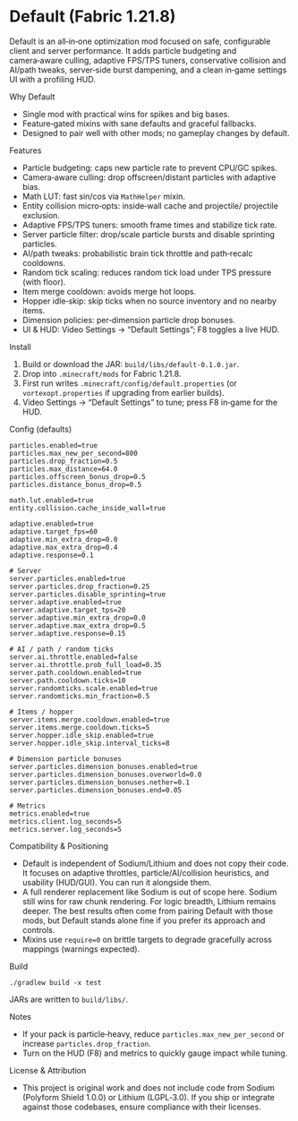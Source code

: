 Default (Fabric 1.21.8)
=======================

Default is an all‑in‑one optimization mod focused on safe, configurable client and server performance. It adds particle budgeting and camera‑aware culling, adaptive FPS/TPS tuners, conservative collision and AI/path tweaks, server‑side burst dampening, and a clean in‑game settings UI with a profiling HUD.

Why Default
- Single mod with practical wins for spikes and big bases.
- Feature‑gated mixins with sane defaults and graceful fallbacks.
- Designed to pair well with other mods; no gameplay changes by default.

Features
- Particle budgeting: caps new particle rate to prevent CPU/GC spikes.
- Camera‑aware culling: drop offscreen/distant particles with adaptive bias.
- Math LUT: fast sin/cos via `MathHelper` mixin.
- Entity collision micro‑opts: inside‑wall cache and projectile/ projectile exclusion.
- Adaptive FPS/TPS tuners: smooth frame times and stabilize tick rate.
- Server particle filter: drop/scale particle bursts and disable sprinting particles.
- AI/path tweaks: probabilistic brain tick throttle and path‑recalc cooldowns.
- Random tick scaling: reduces random tick load under TPS pressure (with floor).
- Item merge cooldown: avoids merge hot loops.
- Hopper idle‑skip: skip ticks when no source inventory and no nearby items.
- Dimension policies: per‑dimension particle drop bonuses.
- UI & HUD: Video Settings → “Default Settings”; F8 toggles a live HUD.

Install
1. Build or download the JAR: `build/libs/default-0.1.0.jar`.
2. Drop into `.minecraft/mods` for Fabric 1.21.8.
3. First run writes `.minecraft/config/default.properties` (or `vortexopt.properties` if upgrading from earlier builds).
4. Video Settings → “Default Settings” to tune; press F8 in‑game for the HUD.

Config (defaults)
```
particles.enabled=true
particles.max_new_per_second=800
particles.drop_fraction=0.5
particles.max_distance=64.0
particles.offscreen_bonus_drop=0.5
particles.distance_bonus_drop=0.5

math.lut.enabled=true
entity.collision.cache_inside_wall=true

adaptive.enabled=true
adaptive.target_fps=60
adaptive.min_extra_drop=0.0
adaptive.max_extra_drop=0.4
adaptive.response=0.1

# Server
server.particles.enabled=true
server.particles.drop_fraction=0.25
server.particles.disable_sprinting=true
server.adaptive.enabled=true
server.adaptive.target_tps=20
server.adaptive.min_extra_drop=0.0
server.adaptive.max_extra_drop=0.5
server.adaptive.response=0.15

# AI / path / random ticks
server.ai.throttle.enabled=false
server.ai.throttle.prob_full_load=0.35
server.path.cooldown.enabled=true
server.path.cooldown.ticks=10
server.randomticks.scale.enabled=true
server.randomticks.min_fraction=0.5

# Items / hopper
server.items.merge.cooldown.enabled=true
server.items.merge.cooldown.ticks=5
server.hopper.idle_skip.enabled=true
server.hopper.idle_skip.interval_ticks=8

# Dimension particle bonuses
server.particles.dimension_bonuses.enabled=true
server.particles.dimension_bonuses.overworld=0.0
server.particles.dimension_bonuses.nether=0.1
server.particles.dimension_bonuses.end=0.05

# Metrics
metrics.enabled=true
metrics.client.log_seconds=5
metrics.server.log_seconds=5
```

Compatibility & Positioning
- Default is independent of Sodium/Lithium and does not copy their code. It focuses on adaptive throttles, particle/AI/collision heuristics, and usability (HUD/GUI). You can run it alongside them.
- A full renderer replacement like Sodium is out of scope here. Sodium still wins for raw chunk rendering. For logic breadth, Lithium remains deeper. The best results often come from pairing Default with those mods, but Default stands alone fine if you prefer its approach and controls.
- Mixins use `require=0` on brittle targets to degrade gracefully across mappings (warnings expected).

Build
```
./gradlew build -x test
```
JARs are written to `build/libs/`.

Notes
- If your pack is particle‑heavy, reduce `particles.max_new_per_second` or increase `particles.drop_fraction`.
- Turn on the HUD (F8) and metrics to quickly gauge impact while tuning.

License & Attribution
- This project is original work and does not include code from Sodium (Polyform Shield 1.0.0) or Lithium (LGPL‑3.0). If you ship or integrate against those codebases, ensure compliance with their licenses.
